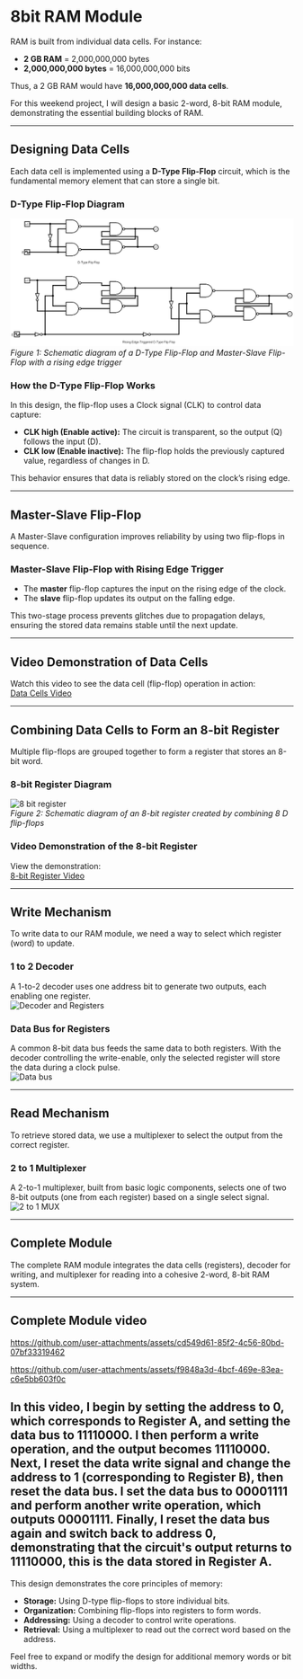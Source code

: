 # 8bit RAM Module

RAM is built from individual data cells. For instance:

- **2 GB RAM** = 2,000,000,000 bytes  
- **2,000,000,000 bytes** = 16,000,000,000 bits  

Thus, a 2 GB RAM would have **16,000,000,000 data cells**.

For this weekend project, I will design a basic 2-word, 8-bit RAM module, demonstrating the essential building blocks of RAM.

---

## Designing Data Cells

Each data cell is implemented using a **D-Type Flip-Flop** circuit, which is the fundamental memory element that can store a single bit.

### D-Type Flip-Flop Diagram

![D-Type Flip-Flop Diagram](diagrams/Datacell.png)  
*Figure 1: Schematic diagram of a D-Type Flip-Flop and Master-Slave Flip-Flop with a rising edge trigger*

### How the D-Type Flip-Flop Works

In this design, the flip-flop uses a Clock signal (CLK) to control data capture:
- **CLK high (Enable active):** The circuit is transparent, so the output (Q) follows the input (D).
- **CLK low (Enable inactive):** The flip-flop holds the previously captured value, regardless of changes in D.

This behavior ensures that data is reliably stored on the clock’s rising edge.

---

## Master-Slave Flip-Flop

A Master-Slave configuration improves reliability by using two flip-flops in sequence.

### Master-Slave Flip-Flop with Rising Edge Trigger

- The **master** flip-flop captures the input on the rising edge of the clock.
- The **slave** flip-flop updates its output on the falling edge.

This two-stage process prevents glitches due to propagation delays, ensuring the stored data remains stable until the next update.

---

## Video Demonstration of Data Cells

Watch this video to see the data cell (flip-flop) operation in action:  
[Data Cells Video](https://github.com/user-attachments/assets/422db3e2-5637-44bd-833b-c0d6cd82c5c4)

---

## Combining Data Cells to Form an 8-bit Register

Multiple flip-flops are grouped together to form a register that stores an 8-bit word.

### 8-bit Register Diagram

![8 bit register](https://github.com/user-attachments/assets/1051aaf2-aa8b-4828-9486-75ce46b43e9f)  
*Figure 2: Schematic diagram of an 8-bit register created by combining 8 D flip-flops*

### Video Demonstration of the 8-bit Register

View the demonstration:  
[8-bit Register Video](https://github.com/user-attachments/assets/da56aa87-3fd6-410b-afdf-152ff97ced3d)

---

## Write Mechanism

To write data to our RAM module, we need a way to select which register (word) to update.

### 1 to 2 Decoder

A 1-to-2 decoder uses one address bit to generate two outputs, each enabling one register.  
![Decoder and Registers](https://github.com/user-attachments/assets/a65fe184-0c07-4886-93b5-807342e8f5e9)

### Data Bus for Registers

A common 8-bit data bus feeds the same data to both registers. With the decoder controlling the write-enable, only the selected register will store the data during a clock pulse.  
![Data bus](https://github.com/user-attachments/assets/bfef1074-eaac-4a4c-bc5c-a2561ba6a2e7)

---

## Read Mechanism

To retrieve stored data, we use a multiplexer to select the output from the correct register.

### 2 to 1 Multiplexer

A 2-to-1 multiplexer, built from basic logic components, selects one of two 8-bit outputs (one from each register) based on a single select signal.  
![2 to 1 MUX](https://github.com/user-attachments/assets/58e679a3-ee45-4698-a7de-04d6c3522253)

---

## Complete Module

The complete RAM module integrates the data cells (registers), decoder for writing, and multiplexer for reading into a cohesive 2-word, 8-bit RAM system.  


---

## Complete Module video
https://github.com/user-attachments/assets/cd549d61-85f2-4c56-80bd-07bf33319462


https://github.com/user-attachments/assets/f9848a3d-4bcf-469e-83ea-c6e5bb603f0c


In this video, I begin by setting the address to 0, which corresponds to Register A, and setting the data bus to 11110000. I then perform a write operation, and the output becomes 11110000. Next, I reset the data write signal and change the address to 1 (corresponding to Register B), then reset the data bus. I set the data bus to 00001111 and perform another write operation, which outputs 00001111. Finally, I reset the data bus again and switch back to address 0, demonstrating that the circuit's output returns to 11110000, this is the data stored in Register A.
---

This design demonstrates the core principles of memory:
- **Storage:** Using D-type flip-flops to store individual bits.
- **Organization:** Combining flip-flops into registers to form words.
- **Addressing:** Using a decoder to control write operations.
- **Retrieval:** Using a multiplexer to read out the correct word based on the address.

Feel free to expand or modify the design for additional memory words or bit widths.
